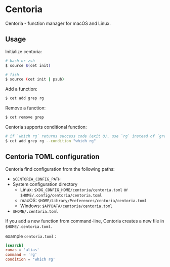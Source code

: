 # Centoria

Centoria - function manager for macOS and Linux.

## Usage

Initialize centoria:

```bash
# bash or zsh
$ source $(cet init)

# fish
$ source (cet init | psub)
```

Add a function:

```bash
$ cet add grep rg
```

Remove a function:

```bash
$ cet remove grep
```

Centoria supports conditional function:

```bash
# if `which rg` returns success code (exit 0), use `rg` instead of `grep`
$ cet add grep rg --condition "which rg"
```

## Centoria TOML configuration

Centoria find configuration from the following paths:

* `$CENTORIA_CONFIG_PATH`
* System configuration directory
  * Linux: `$XDG_CONFIG_HOME/centoria/centoria.toml` or `$HOME/.config/centoria/centoria.toml`
  * macOS: `$HOME/Library/Preferences/centoria/centoria.toml`
  * Windows: `$APPDATA/centoria/centoria.toml`
* `$HOME/.centoria.toml`

If you add a new function from command-line, Centoria creates a new file in `$HOME/.centoria.toml`.

example `centoria.toml` :

```toml
[search]
runas = 'alias'
command = 'rg'
condition = 'which rg'
```
